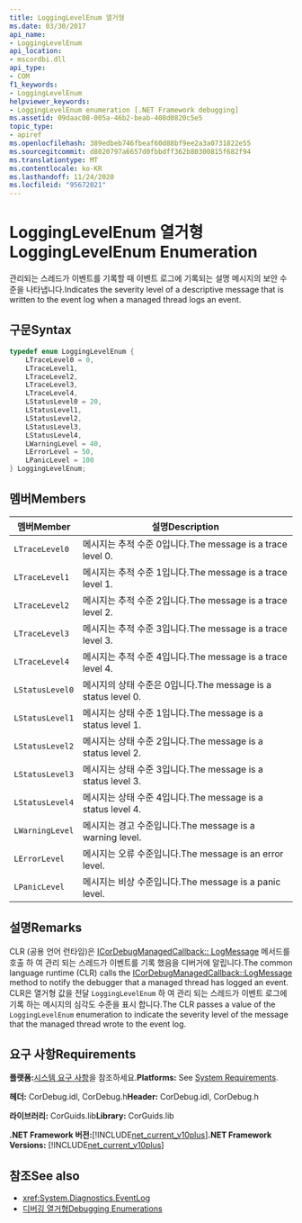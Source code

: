 ```yaml
---
title: LoggingLevelEnum 열거형
ms.date: 03/30/2017
api_name:
- LoggingLevelEnum
api_location:
- mscordbi.dll
api_type:
- COM
f1_keywords:
- LoggingLevelEnum
helpviewer_keywords:
- LoggingLevelEnum enumeration [.NET Framework debugging]
ms.assetid: 09daac08-005a-46b2-beab-408d0820c5e5
topic_type:
- apiref
ms.openlocfilehash: 389edbeb746fbeaf60d88bf9ee2a3a0731822e55
ms.sourcegitcommit: d8020797a6657d0fbbdff362b80300815f682f94
ms.translationtype: MT
ms.contentlocale: ko-KR
ms.lasthandoff: 11/24/2020
ms.locfileid: "95672021"
---
```

# <a name="logginglevelenum-enumeration"></a><span data-ttu-id="88745-102">LoggingLevelEnum 열거형</span><span class="sxs-lookup"><span data-stu-id="88745-102">LoggingLevelEnum Enumeration</span></span>

<span data-ttu-id="88745-103">관리되는 스레드가 이벤트를 기록할 때 이벤트 로그에 기록되는 설명 메시지의 보안 수준을 나타냅니다.</span><span class="sxs-lookup"><span data-stu-id="88745-103">Indicates the severity level of a descriptive message that is written to the event log when a managed thread logs an event.</span></span>  
  
## <a name="syntax"></a><span data-ttu-id="88745-104">구문</span><span class="sxs-lookup"><span data-stu-id="88745-104">Syntax</span></span>  
  
```cpp  
typedef enum LoggingLevelEnum {  
    LTraceLevel0 = 0,  
    LTraceLevel1,  
    LTraceLevel2,  
    LTraceLevel3,  
    LTraceLevel4,  
    LStatusLevel0 = 20,  
    LStatusLevel1,  
    LStatusLevel2,  
    LStatusLevel3,  
    LStatusLevel4,  
    LWarningLevel = 40,  
    LErrorLevel = 50,  
    LPanicLevel = 100  
} LoggingLevelEnum;  
```  
  
## <a name="members"></a><span data-ttu-id="88745-105">멤버</span><span class="sxs-lookup"><span data-stu-id="88745-105">Members</span></span>  
  
|<span data-ttu-id="88745-106">멤버</span><span class="sxs-lookup"><span data-stu-id="88745-106">Member</span></span>|<span data-ttu-id="88745-107">설명</span><span class="sxs-lookup"><span data-stu-id="88745-107">Description</span></span>|  
|------------|-----------------|  
|`LTraceLevel0`|<span data-ttu-id="88745-108">메시지는 추적 수준 0입니다.</span><span class="sxs-lookup"><span data-stu-id="88745-108">The message is a trace level 0.</span></span>|  
|`LTraceLevel1`|<span data-ttu-id="88745-109">메시지는 추적 수준 1입니다.</span><span class="sxs-lookup"><span data-stu-id="88745-109">The message is a trace level 1.</span></span>|  
|`LTraceLevel2`|<span data-ttu-id="88745-110">메시지는 추적 수준 2입니다.</span><span class="sxs-lookup"><span data-stu-id="88745-110">The message is a trace level 2.</span></span>|  
|`LTraceLevel3`|<span data-ttu-id="88745-111">메시지는 추적 수준 3입니다.</span><span class="sxs-lookup"><span data-stu-id="88745-111">The message is a trace level 3.</span></span>|  
|`LTraceLevel4`|<span data-ttu-id="88745-112">메시지는 추적 수준 4입니다.</span><span class="sxs-lookup"><span data-stu-id="88745-112">The message is a trace level 4.</span></span>|  
|`LStatusLevel0`|<span data-ttu-id="88745-113">메시지의 상태 수준은 0입니다.</span><span class="sxs-lookup"><span data-stu-id="88745-113">The message is a status level 0.</span></span>|  
|`LStatusLevel1`|<span data-ttu-id="88745-114">메시지는 상태 수준 1입니다.</span><span class="sxs-lookup"><span data-stu-id="88745-114">The message is a status level 1.</span></span>|  
|`LStatusLevel2`|<span data-ttu-id="88745-115">메시지는 상태 수준 2입니다.</span><span class="sxs-lookup"><span data-stu-id="88745-115">The message is a status level 2.</span></span>|  
|`LStatusLevel3`|<span data-ttu-id="88745-116">메시지는 상태 수준 3입니다.</span><span class="sxs-lookup"><span data-stu-id="88745-116">The message is a status level 3.</span></span>|  
|`LStatusLevel4`|<span data-ttu-id="88745-117">메시지는 상태 수준 4입니다.</span><span class="sxs-lookup"><span data-stu-id="88745-117">The message is a status level 4.</span></span>|  
|`LWarningLevel`|<span data-ttu-id="88745-118">메시지는 경고 수준입니다.</span><span class="sxs-lookup"><span data-stu-id="88745-118">The message is a warning level.</span></span>|  
|`LErrorLevel`|<span data-ttu-id="88745-119">메시지는 오류 수준입니다.</span><span class="sxs-lookup"><span data-stu-id="88745-119">The message is an error level.</span></span>|  
|`LPanicLevel`|<span data-ttu-id="88745-120">메시지는 비상 수준입니다.</span><span class="sxs-lookup"><span data-stu-id="88745-120">The message is a panic level.</span></span>|  
  
## <a name="remarks"></a><span data-ttu-id="88745-121">설명</span><span class="sxs-lookup"><span data-stu-id="88745-121">Remarks</span></span>  

 <span data-ttu-id="88745-122">CLR (공용 언어 런타임)은 [ICorDebugManagedCallback:: LogMessage](icordebugmanagedcallback-logmessage-method.md) 메서드를 호출 하 여 관리 되는 스레드가 이벤트를 기록 했음을 디버거에 알립니다.</span><span class="sxs-lookup"><span data-stu-id="88745-122">The common language runtime (CLR) calls the [ICorDebugManagedCallback::LogMessage](icordebugmanagedcallback-logmessage-method.md) method to notify the debugger that a managed thread has logged an event.</span></span> <span data-ttu-id="88745-123">CLR은 열거형 값을 전달 `LoggingLevelEnum` 하 여 관리 되는 스레드가 이벤트 로그에 기록 하는 메시지의 심각도 수준을 표시 합니다.</span><span class="sxs-lookup"><span data-stu-id="88745-123">The CLR passes a value of the `LoggingLevelEnum` enumeration to indicate the severity level of the message that the managed thread wrote to the event log.</span></span>  
  
## <a name="requirements"></a><span data-ttu-id="88745-124">요구 사항</span><span class="sxs-lookup"><span data-stu-id="88745-124">Requirements</span></span>  

 <span data-ttu-id="88745-125">**플랫폼:**[시스템 요구 사항](../../get-started/system-requirements.md)을 참조하세요.</span><span class="sxs-lookup"><span data-stu-id="88745-125">**Platforms:** See [System Requirements](../../get-started/system-requirements.md).</span></span>  
  
 <span data-ttu-id="88745-126">**헤더:** CorDebug.idl, CorDebug.h</span><span class="sxs-lookup"><span data-stu-id="88745-126">**Header:** CorDebug.idl, CorDebug.h</span></span>  
  
 <span data-ttu-id="88745-127">**라이브러리:** CorGuids.lib</span><span class="sxs-lookup"><span data-stu-id="88745-127">**Library:** CorGuids.lib</span></span>  
  
 <span data-ttu-id="88745-128">**.NET Framework 버전:**[!INCLUDE[net_current_v10plus](../../../../includes/net-current-v10plus-md.md)]</span><span class="sxs-lookup"><span data-stu-id="88745-128">**.NET Framework Versions:** [!INCLUDE[net_current_v10plus](../../../../includes/net-current-v10plus-md.md)]</span></span>  
  
## <a name="see-also"></a><span data-ttu-id="88745-129">참조</span><span class="sxs-lookup"><span data-stu-id="88745-129">See also</span></span>

- <xref:System.Diagnostics.EventLog>
- [<span data-ttu-id="88745-130">디버깅 열거형</span><span class="sxs-lookup"><span data-stu-id="88745-130">Debugging Enumerations</span></span>](debugging-enumerations.md)
